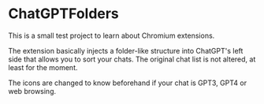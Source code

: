 # ChatGPTFolders

This is a small test project to learn about Chromium extensions.

The extension basically injects a folder-like structure into ChatGPT's left side that allows you to sort your chats. The original chat list is not altered, at least for the moment.

The icons are changed to know beforehand if your chat is GPT3, GPT4 or web browsing.

